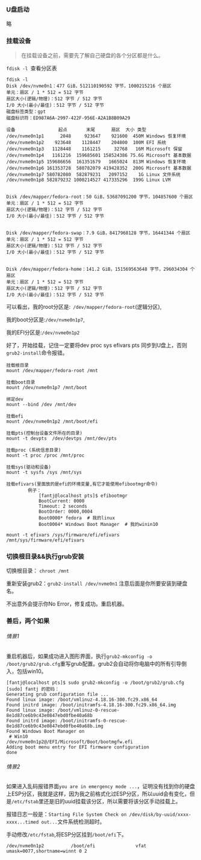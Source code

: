 ###   U盘启动

略

###   挂载设备
>在挂载设备之前，需要先了解自己硬盘的各个分区都是什么。

`fdisk -l `查看分区表
```
fdisk -l
Disk /dev/nvme0n1：477 GiB，512110190592 字节，1000215216 个扇区
单元：扇区 / 1 * 512 = 512 字节
扇区大小(逻辑/物理)：512 字节 / 512 字节
I/O 大小(最小/最佳)：512 字节 / 512 字节
磁盘标签类型：gpt
磁盘标识符：ED987A6A-2997-422F-956E-A2A1B8B09A29

设备                起点       末尾      扇区  大小 类型
/dev/nvme0n1p1      2048     923647    921600  450M Windows 恢复环境
/dev/nvme0n1p2    923648    1128447    204800  100M EFI 系统
/dev/nvme0n1p3   1128448    1161215     32768   16M Microsoft 保留
/dev/nvme0n1p4   1161216  159685601 158524386 75.6G Microsoft 基本数据
/dev/nvme0n1p5 159686656  161351679   1665024  813M Windows 恢复环境
/dev/nvme0n1p6 161353728  580782079 419428352  200G Microsoft 基本数据
/dev/nvme0n1p7 580782080  582879231   2097152    1G Linux 文件系统
/dev/nvme0n1p8 582879232 1000214527 417335296  199G Linux LVM


Disk /dev/mapper/fedora-root：50 GiB，53687091200 字节，104857600 个扇区
单元：扇区 / 1 * 512 = 512 字节
扇区大小(逻辑/物理)：512 字节 / 512 字节
I/O 大小(最小/最佳)：512 字节 / 512 字节


Disk /dev/mapper/fedora-swap：7.9 GiB，8417968128 字节，16441344 个扇区
单元：扇区 / 1 * 512 = 512 字节
扇区大小(逻辑/物理)：512 字节 / 512 字节
I/O 大小(最小/最佳)：512 字节 / 512 字节


Disk /dev/mapper/fedora-home：141.2 GiB，151569563648 字节，296034304 个扇区
单元：扇区 / 1 * 512 = 512 字节
扇区大小(逻辑/物理)：512 字节 / 512 字节
I/O 大小(最小/最佳)：512 字节 / 512 字节
```
可以看出，我的root分区是:` /dev/mapper/fedora-root`(逻辑分区),

我的boot分区是:`/dev/nvme0n1p7`,

我的EFI分区是:`/dev/nvme0n1p2`

好了，开始挂载，记住一定要将dev proc  sys  efivars  pts 同步到U盘上，否则`grub2-install`命令报错。
```
挂载根目录
mount /dev/mapper/fedora-root /mnt

挂载boot目录
mount /dev/nvme0n1p7 /mnt/boot

绑定dev
mount --bind /dev /mnt/dev

挂载efi
mount /dev/nvme0n1p2 /mnt/boot/efi

挂载pts(控制台设备文件所在的目录)
mount -t devpts  /dev/devtps /mnt/dev/pts

挂载proc (系统信息目录)
mount -t proc /proc /mnt/proc

挂载sys(驱动和设备)
mount -t sysfs /sys /mnt/sys

挂载efivars(里面放的是efi的环境变量,有它才能使用efibootmgr命令)
        例子：
            [fantj@localhost pts]$ efibootmgr 
            BootCurrent: 0000
            Timeout: 2 seconds
            BootOrder: 0000,0004
            Boot0000* fedora  # 我的linux
            Boot0004* Windows Boot Manager  # 我的winin10

mount -t efivars /sys/firmware/efi/efivars  /mnt/sys/firmware/efi/efivars
```

###   切换根目录&&执行grub安装
切换根目录：
`chroot /mnt`


重新安装grub2：`grub2-install /dev/nvme0n1` 注意后面是你所要安装到硬盘名。

不出意外会提示你No Error，修复成功。重启机器。

###   善后，两个如果
######   情景1
重启机器后，如果成功进入图形界面，执行`grub2-mkconfig -o /boot/grub2/grub.cfg`重写grub配置。grub2会自动将你电脑中的所有引导倒入，包括win10。

```
[fantj@localhost pts]$ sudo grub2-mkconfig -o /boot/grub2/grub.cfg
[sudo] fantj 的密码：
Generating grub configuration file ...
Found linux image: /boot/vmlinuz-4.18.16-300.fc29.x86_64
Found initrd image: /boot/initramfs-4.18.16-300.fc29.x86_64.img
Found linux image: /boot/vmlinuz-0-rescue-8e1d87ce6b9c43e0847ebd0fbe40a68b
Found initrd image: /boot/initramfs-0-rescue-8e1d87ce6b9c43e0847ebd0fbe40a68b.img
Found Windows Boot Manager on
 # Win10
/dev/nvme0n1p2@/EFI/Microsoft/Boot/bootmgfw.efi  
Adding boot menu entry for EFI firmware configuration
done
```

######   情景2
如果进入乱码报错界面`you are in emergency mode ...`，证明没有找到你的硬盘上ESP分区，我就是这样，因为我之前格式化过ESP分区，所以uuid会有变化，但是`/etc/fstab`里还是旧的uuid挂载该分区，所以需要将该分区手动挂载上。

报错日志一般是：`Starting File System Check on /dev/disk/by-uuid/xxxx-xxxx...timed out...`文件系统检测超时。

手动修改`/etc/fstab`,将ESP分区挂到`/boot/efi`下。
```
/dev/nvme0n1p2          /boot/efi               vfat    umask=0077,shortname=winnt 0 2
```